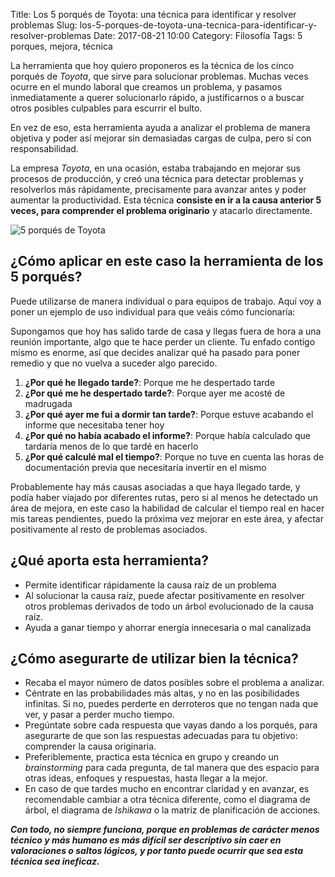 Title: Los 5 porqués de Toyota: una técnica para identificar y resolver problemas
Slug: los-5-porques-de-toyota-una-tecnica-para-identificar-y-resolver-problemas
Date: 2017-08-21 10:00
Category: Filosofía
Tags: 5 porques, mejora, técnica



La herramienta que hoy quiero proponeros es la técnica de los cinco porqués de *Toyota*, que sirve para solucionar problemas. Muchas veces ocurre en el mundo laboral que creamos un problema, y pasamos inmediatamente a querer solucionarlo rápido, a justificarnos o a buscar otros posibles culpables para escurrir el bulto.

En vez de eso, esta herramienta ayuda a analizar el problema de manera objetiva y poder así mejorar sin demasiadas cargas de culpa, pero sí con responsabilidad.

La empresa *Toyota*, en una ocasión, estaba trabajando en mejorar sus procesos de producción, y creó una técnica para detectar problemas y resolverlos más rápidamente, precisamente para avanzar antes y poder aumentar la productividad. Esta técnica **consiste en ir a la causa anterior 5 veces, para comprender el problema originario** y atacarlo directamente.

![5 porqués de Toyota]({filename}/images/5-porques-de-toyota.jpg)

## ¿Cómo aplicar en este caso la herramienta de los 5 porqués?

Puede utilizarse de manera individual o para equipos de trabajo. Aquí voy a poner un ejemplo de uso individual para que veáis cómo funcionaría:

Supongamos que hoy has salido tarde de casa y llegas fuera de hora a una reunión importante, algo que te hace perder un cliente. Tu enfado contigo mismo es enorme, así que decides analizar qué ha pasado para poner remedio y que no vuelva a suceder algo parecido.

1. **¿Por qué he llegado tarde?**: Porque me he despertado tarde
2. **¿Por qué me he despertado tarde?**: Porque ayer me acosté de madrugada
3. **¿Por qué ayer me fui a dormir tan tarde?**: Porque estuve acabando el informe que necesitaba tener hoy
4. **¿Por qué no había acabado el informe?**: Porque había calculado que tardaría menos de lo que tardé en hacerlo
5. **¿Por qué calculé mal el tiempo?**: Porque no tuve en cuenta las horas de documentación previa que necesitaría invertir en el mismo

Probablemente hay más causas asociadas a que haya llegado tarde, y podía haber viajado por diferentes rutas, pero si al menos he detectado un área de mejora, en este caso la habilidad de calcular el tiempo real en hacer mis tareas pendientes, puedo la próxima vez mejorar en este área, y afectar positivamente al resto de problemas asociados.

## ¿Qué aporta esta herramienta?

* Permite identificar rápidamente la causa raíz de un problema
* Al solucionar la causa raíz, puede afectar positivamente en resolver otros problemas derivados de todo un árbol evolucionado de la causa raíz.
* Ayuda a ganar tiempo y ahorrar energía innecesaria o mal canalizada

## ¿Cómo asegurarte de utilizar bien la técnica?

* Recaba el mayor número de datos posibles sobre el problema a analizar.
* Céntrate en las probabilidades más altas, y no en las posibilidades infinitas. Si no, puedes perderte en derroteros que no tengan nada que ver, y pasar a perder mucho tiempo.
* Pregúntate sobre cada respuesta que vayas dando a los porqués, para asegurarte de que son las respuestas adecuadas para tu objetivo: comprender la causa originaria.
* Preferiblemente, practica esta técnica en grupo y creando un *brainstorming* para cada pregunta, de tal manera que des espacio para otras ideas, enfoques y respuestas, hasta llegar a la mejor.
* En caso de que tardes mucho en encontrar claridad y en avanzar, es recomendable cambiar a otra técnica diferente, como el diagrama de árbol, el diagrama de *Ishikawa* o la matriz de planificación de acciones.

***Con todo, no siempre funciona, porque en problemas de carácter menos técnico y más humano es más difícil ser descriptivo sin caer en valoraciones o saltos lógicos, y por tanto puede ocurrir que sea esta técnica sea ineficaz.***
